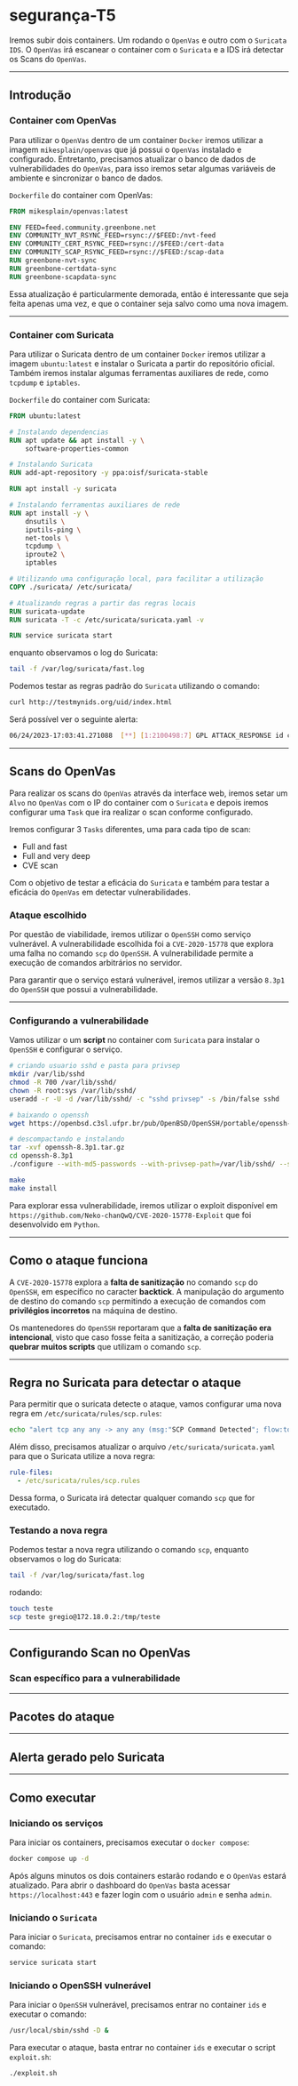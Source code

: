 # segurança-T5

Iremos subir dois containers. Um rodando o `OpenVas` e outro com o `Suricata IDS`.
O `OpenVas` irá escanear o container com o `Suricata` e a IDS irá detectar os Scans do `OpenVas`.

***

## Introdução

### Container com OpenVas

Para utilizar o `OpenVas` dentro de um container `Docker` iremos utilizar a imagem `mikesplain/openvas` que já possui o `OpenVas` instalado e configurado. Entretanto, precisamos atualizar o banco de dados de vulnerabilidades do `OpenVas`, para isso iremos setar algumas variáveis de ambiente e sincronizar o banco de dados.

`Dockerfile` do container com OpenVas:

```Dockerfile
FROM mikesplain/openvas:latest

ENV FEED=feed.community.greenbone.net
ENV COMMUNITY_NVT_RSYNC_FEED=rsync://$FEED:/nvt-feed
ENV COMMUNITY_CERT_RSYNC_FEED=rsync://$FEED:/cert-data
ENV COMMUNITY_SCAP_RSYNC_FEED=rsync://$FEED:/scap-data
RUN greenbone-nvt-sync
RUN greenbone-certdata-sync
RUN greenbone-scapdata-sync
```

Essa atualização é particularmente demorada, então é interessante que seja feita apenas uma vez, e que o container seja salvo como uma nova imagem.

***

### Container com Suricata

Para utilizar o Suricata dentro de um container `Docker` iremos utilizar a imagem `ubuntu:latest` e instalar o Suricata a partir do repositório oficial. Também iremos instalar algumas ferramentas auxiliares de rede, como `tcpdump` e `iptables`.

`Dockerfile` do container com Suricata:

```Dockerfile
FROM ubuntu:latest

# Instalando dependencias
RUN apt update && apt install -y \
    software-properties-common

# Instalando Suricata
RUN add-apt-repository -y ppa:oisf/suricata-stable

RUN apt install -y suricata

# Instalando ferramentas auxiliares de rede
RUN apt install -y \
    dnsutils \
    iputils-ping \
    net-tools \
    tcpdump \
    iproute2 \
    iptables

# Utilizando uma configuração local, para facilitar a utilização
COPY ./suricata/ /etc/suricata/

# Atualizando regras a partir das regras locais
RUN suricata-update
RUN suricata -T -c /etc/suricata/suricata.yaml -v

RUN service suricata start
```

enquanto observamos o log do Suricata:

```bash
tail -f /var/log/suricata/fast.log
```

Podemos testar as regras padrão do `Suricata` utilizando o comando:

```bash
curl http://testmynids.org/uid/index.html
```

Será possível ver o seguinte alerta:

```bash
06/24/2023-17:03:41.271088  [**] [1:2100498:7] GPL ATTACK_RESPONSE id check returned root [**] [Classification: Potentially Bad Traffic] [Priority: 2] {TCP} 65.8.214.24:80 -> 172.18.0.2:42414
```

***

## Scans do OpenVas

Para realizar os scans do `OpenVas` através da interface web, iremos setar um `Alvo` no `OpenVas` com o IP do container com o `Suricata` e depois iremos configurar uma `Task` que ira realizar o scan conforme configurado.

Iremos configurar 3 `Tasks` diferentes, uma para cada tipo de scan:

- Full and fast
- Full and very deep
- CVE scan

Com o objetivo de testar a eficácia do `Suricata` e também para testar a eficácia do `OpenVas` em detectar vulnerabilidades.

### Ataque escolhido

Por questão de viabilidade, iremos utilizar o `OpenSSH` como serviço vulnerável. A vulnerabilidade escolhida foi a `CVE-2020-15778` que explora uma falha no comando `scp` do `OpenSSH`. A vulnerabilidade permite a execução de comandos arbitrários no servidor.

Para garantir que o serviço estará vulnerável, iremos utilizar a versão `8.3p1` do `OpenSSH` que possui a vulnerabilidade.

***

### Configurando a vulnerabilidade

Vamos utilizar o um **script** no container com `Suricata` para instalar o `OpenSSH` e configurar o serviço.

```bash
# criando usuario sshd e pasta para privsep
mkdir /var/lib/sshd
chmod -R 700 /var/lib/sshd/
chown -R root:sys /var/lib/sshd/
useradd -r -U -d /var/lib/sshd/ -c "sshd privsep" -s /bin/false sshd

# baixando o openssh
wget https://openbsd.c3sl.ufpr.br/pub/OpenBSD/OpenSSH/portable/openssh-8.3p1.tar.gz

# descompactando e instalando
tar -xvf openssh-8.3p1.tar.gz
cd openssh-8.3p1
./configure --with-md5-passwords --with-privsep-path=/var/lib/sshd/ --sysconfdir=/etc/ssh 

make
make install
```

Para explorar essa vulnerabilidade, iremos utilizar o exploit disponível em `https://github.com/Neko-chanQwQ/CVE-2020-15778-Exploit` que foi desenvolvido em `Python`.

***

## Como o ataque funciona

A `CVE-2020-15778` explora a **falta de sanitização** no comando `scp` do `OpenSSH`, em específico no caracter **backtick**. A manipulação do argumento de destino do comando `scp` permitindo a execução de comandos com **privilégios incorretos** na máquina de destino.

Os mantenedores do `OpenSSH` reportaram que a **falta de sanitização era intencional**, visto que caso fosse feita a sanitização, a correção poderia **quebrar muitos scripts** que utilizam o comando `scp`.

***

## Regra no Suricata para detectar o ataque

Para permitir que o suricata detecte o ataque, vamos configurar uma nova regra em `/etc/suricata/rules/scp.rules`:

```bash
echo "alert tcp any any -> any any (msg:"SCP Command Detected"; flow:to_server,established; content:"scp"; nocase; sid:1000001; rev:1;)" >> /etc/suricata/rules/scp.rules
```

Além disso, precisamos atualizar o arquivo `/etc/suricata/suricata.yaml` para que o Suricata utilize a nova regra:

```yaml
rule-files:
  - /etc/suricata/rules/scp.rules
```

Dessa forma, o Suricata irá detectar qualquer comando `scp` que for executado.

### Testando a nova regra

Podemos testar a nova regra utilizando o comando `scp`, enquanto observamos o log do Suricata:

```bash
tail -f /var/log/suricata/fast.log
```

rodando:

```bash
touch teste
scp teste gregio@172.18.0.2:/tmp/teste
```

***

## Configurando Scan no OpenVas

### Scan específico para a vulnerabilidade

***

## Pacotes do ataque

***

## Alerta gerado pelo Suricata

***

## Como executar

### Iniciando os serviços

Para iniciar os containers, precisamos executar o `docker compose`:

```bash
docker compose up -d
```

Após alguns minutos os dois containers estarão rodando e o `OpenVas` estará atualizado. Para abrir o dashboard do `OpenVas` basta acessar `https://localhost:443` e fazer login com o usuário `admin` e senha `admin`.

### Iniciando o `Suricata`

Para iniciar o `Suricata`, precisamos entrar no container `ids` e executar o comando:

```bash
service suricata start
```

### Iniciando o OpenSSH vulnerável

Para iniciar o `OpenSSH` vulnerável, precisamos entrar no container `ids` e executar o comando:

```bash
/usr/local/sbin/sshd -D &
```

Para executar o ataque, basta entrar no container `ids` e executar o script `exploit.sh`:

```bash
./exploit.sh
```
